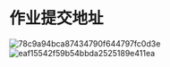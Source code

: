
# 作业提交地址

![78c9a94bca87434790f644797fc0d3e](https://user-images.githubusercontent.com/112067997/197330291-cac550d7-519c-46cd-bd78-349480ce0294.jpg)
![eaf15542f59b54bbda2525189e411ea](https://user-images.githubusercontent.com/112067997/197330293-d03ab94c-29ed-46b6-95bd-33252e6876f3.jpg)
